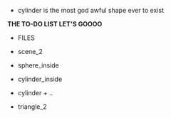 


- cylinder is the most god awful shape ever to exist





**THE TO-DO LIST LET'S GOOOO**


- FILES

- scene_2

- sphere_inside

- cylinder_inside

- cylinder + ..

- triangle_2

